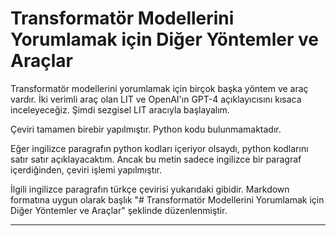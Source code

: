 # Transformatör Modellerini Yorumlamak için Diğer Yöntemler ve Araçlar

Transformatör modellerini yorumlamak için birçok başka yöntem ve araç vardır. İki verimli araç olan LIT ve OpenAI'ın GPT-4 açıklayıcısını kısaca inceleyeceğiz. Şimdi sezgisel LIT aracıyla başlayalım.

Çeviri tamamen birebir yapılmıştır. Python kodu bulunmamaktadır. 

Eğer ingilizce paragrafın python kodları içeriyor olsaydı, python kodlarını satır satır açıklayacaktım. Ancak bu metin sadece ingilizce bir paragraf içerdiğinden, çeviri işlemi yapılmıştır. 

İlgili ingilizce paragrafın türkçe çevirisi yukarıdaki gibidir. Markdown formatına uygun olarak başlık "# Transformatör Modellerini Yorumlamak için Diğer Yöntemler ve Araçlar" şeklinde düzenlenmiştir.

---

